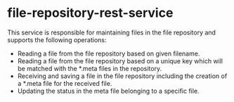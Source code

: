 # file-repository-rest-service

This service is responsible for maintaining files in the file repository and supports the following operations:

- Reading a file from the file repository based on given filename.
- Reading a file from the file repository based on a unique key which will be matched with the *.meta files in the repository.
- Receiving and saving a file in the file repository including the creation of a *.meta file for the received file.
- Updating the status in the meta file belonging to a specific file.
